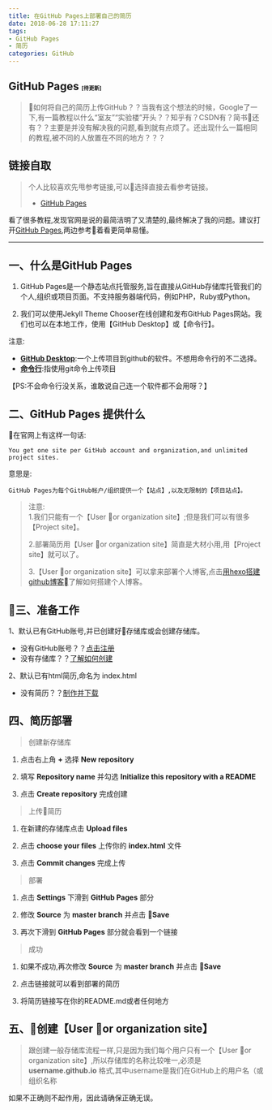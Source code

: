 ```yaml
---
title: 在GitHub Pages上部署自己的简历
date: 2018-06-28 17:11:27
tags: 
- GitHub Pages
- 简历
categories: GitHub 
---
```

## GitHub Pages <span style="font-size:.5em">[待更新]</span>
>如何将自己的简历上传GitHub？？当我有这个想法的时候，Google了一下,有一篇教程以什么“室友”“实验楼”开头？？知乎有？CSDN有？简书还有？？主要是并没有解决我的问题,看到就有点烦了。还出现什么一篇相同的教程,被不同的人放置在不同的地方？？？

<!--more-->

## 链接自取
>个人比较喜欢先甩参考链接,可以选择直接去看参考链接。
>- [GitHub Pages](https://pages.github.com/)  

看了很多教程,发现官网是说的最简洁明了又清楚的,最终解决了我的问题。建议打开[GitHub Pages](https://pages.github.com/),两边参考着看更简单易懂。

----

## 一、什么是GitHub Pages
1. GitHub Pages是一个静态站点托管服务,旨在直接从GitHub存储库托管我们的个人,组织或项目页面。不支持服务器端代码，例如PHP，Ruby或Python。   

2. 我们可以使用Jekyll Theme Chooser在线创建和发布GitHub Pages网站。我们也可以在本地工作，使用【GitHub Desktop】或【命令行】。  

注意:  
- **[GitHub Desktop](https://desktop.github.com/)**:一个上传项目到github的软件。不想用命令行的不二选择。  
- **[命令行](https://help.github.com/articles/adding-an-existing-project-to-github-using-the-command-line/)**:指使用git命令上传项目  

【PS:不会命令行没关系，谁敢说自己连一个软件都不会用呀？】  

## 二、GitHub Pages 提供什么  

在官网上有这样一句话:  

    You get one site per GitHub account and organization,and unlimited project sites. 
意思是:
      
    GitHub Pages为每个GitHub帐户/组织提供一个【站点】,以及无限制的【项目站点】。

>注意:  
>1.我们只能有一个【User or organization site】;但是我们可以有很多【Project site】。 
> 
>2.部署简历用【User or organization site】简直是大材小用,用【Project site】就可以了。  
>
>3.【User or organization site】可以拿来部署个人博客,点击[用hexo搭建github博客](https://hotyan.github.io/categories/hotYan-%E5%8D%9A%E5%AE%A2%E4%B9%8B%E8%B7%AF/)了解如何搭建个人博客。


## 三、准备工作  

1、默认已有GitHub账号,并已创建好存储库或会创建存储库。

- 没有GitHub账号？？[点击注册](https://github.com/)   
- 没有存储库？？[了解如何创建](https://help.github.com/articles/creating-a-new-repository/)     

2、默认已有html简历,命名为 index.html   

- 没有简历？？[制作并下载](http://cv.qiaobutang.com/)

## 四、简历部署
>创建新存储库 

1. 点击右上角 **+** 选择 **New repository**

2. 填写 **Repository name** 并勾选 **Initialize this repository with a README**
3. 点击 **Create repository** 完成创建

>上传简历  

1. 在新建的存储库点击 **Upload files**

2. 点击 **choose your files** 上传你的 **index.html** 文件
3. 点击 **Commit changes** 完成上传  

>部署

1. 点击 **Settings** 下滑到 **GitHub Pages** 部分

2. 修改 **Source** 为 **master branch** 并点击 **Save**
3. 再次下滑到 **GitHub Pages** 部分就会看到一个链接
    
>成功  

1. 如果不成功,再次修改 **Source** 为 **master branch** 并点击 **Save**

2. 点击链接就可以看到部署的简历
3. 将简历链接写在你的README.md或者任何地方

## 五、创建【User or organization site】
>跟创建一般存储库流程一样,只是因为我们每个用户只有一个【User or organization site】,所以存储库的名称比较唯一,必须是**username.github.io** 格式,其中username是我们在GitHub上的用户名（或组织名称  

如果不正确则不起作用，因此请确保正确无误。